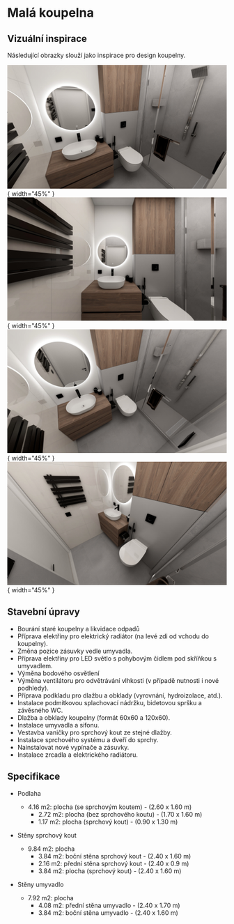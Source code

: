 # Malá koupelna

## Vizuální inspirace

Následující obrazky slouží jako inspirace pro design koupelny.

![Koupelna malá - main](../static/img/bathroom-small/bathroom.main.jpg){ width="45%" }
![Koupelna malá - front](../static/img/bathroom-small/bathroom.front.jpg){ width="45%" }
![Koupelna malá - top](../static/img/bathroom-small/bathroom.top.jpg){ width="45%" }
![Koupelna malá - side](../static/img/bathroom-small/bathroom.side.jpg){ width="45%" }

## Stavební úpravy

* Bourání staré koupelny a likvidace odpadů
* Příprava elektřiny pro elektrický radiátor (na levé zdi od vchodu do koupelny).
* Změna pozice zásuvky vedle umyvadla.
* Příprava elektřiny pro LED světlo s pohybovým čidlem pod skříňkou s umyvadlem.
* Výměna bodového osvětlení
* Výměna ventilátoru pro odvětrávání vlhkosti (v případě nutnosti i nové podhledy).
* Příprava podkladu pro dlažbu a obklady (vyrovnání, hydroizolace, atd.).
* Instalace podmítkovou splachovací nádržku, bidetovou spršku a závěsného WC.
* Dlažba a obklady koupelny (formát 60x60 a 120x60).
* Instalace umyvadla a sifonu.
* Vestavba vaničky pro sprchový kout ze stejné dlažby.
* Instalace sprchového systému a dveří do sprchy.
* Nainstalovat nové vypínače a zásuvky.
* Instalace zrcadla a elektrického radiátoru.

## Specifikace

* Podlaha
    * 4.16 m2: plocha (se sprchovým koutem) - (2.60 x 1.60 m)
        * 2.72 m2: plocha (bez sprchového koutu) - (1.70 x 1.60 m)
        * 1.17 m2: plocha (sprchový kout) - (0.90 x 1.30 m)
    

* Stěny sprchový kout
    * 9.84 m2: plocha
        * 3.84 m2: boční stěna sprchový kout - (2.40 x 1.60 m)
        * 2.16 m2: přední stěna sprchový kout - (2.40 x 0.9 m)
        * 3.84 m2: plocha (sprchový kout) - (2.40 x 1.60 m)

* Stěny umyvadlo
    * 7.92 m2: plocha
        * 4.08 m2: přední stěna umyvadlo - (2.40 x 1.70 m)
        * 3.84 m2: boční stěna umyvadlo - (2.40 x 1.60 m)
